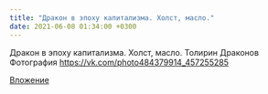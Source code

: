 ```yaml
---
title: "Дракон в эпоху капитализма. Холст, масло."
date: 2021-06-08 01:34:00 +0300
---
```


Дракон в эпоху капитализма. Холст, масло.
Толирин Драконов
Фотография
https://vk.com/photo484379914_457255285

[Вложение](https://vk.com/photo484379914_457255285)
